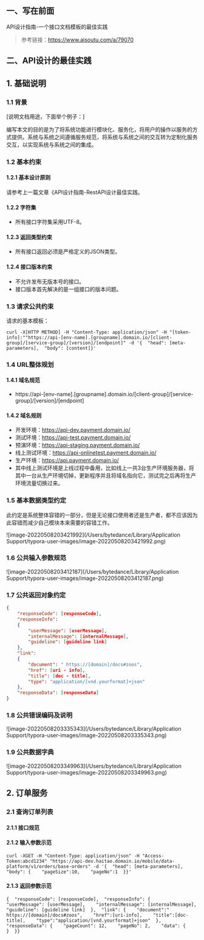 ## 一、写在前面

API设计指南-一个接口文档模板的最佳实践

> 参考链接：https://www.aisoutu.com/a/79070

## 二、API设计的最佳实践

## 1. 基础说明 

### 1.1 背景

[说明文档用途，下面举个例子：]

编写本文的目的是为了将系统功能进行模块化、服务化，将用户的操作以服务的方式提供。系统与系统之间遵循服务规范，将系统与系统之间的交互转为定制化服务交互，以实现系统与系统之间的集成。

### 1.2 基本约束

#### 1.2.1 基本设计原则

请参考上一篇文章《API设计指南-RestAPI设计最佳实践。

#### 1.2.2 字符集

- 所有接口字符集采用UTF-8。

#### 1.2.3 返回类型约束

- 所有接口返回必须是严格定义的JSON类型。

#### 1.2.4 接口版本约束

- 不允许发布无版本号的接口。
- 接口版本首先解决的是一组接口的版本问题。

### 1.3 请求公共约束

请求的基本模板：

```
curl -X[HTTP METHOD] -H "Content-Type: application/json" -H "[token-info]:""https://api-[env-name].[groupname].domain.io/[client-group]/[service-group]/[version]/[endpoint]" -d '{  "head": [meta-parameters],  "body": [content]}'
```

### 1.4 URL整体规划

#### 1.4.1 域名规范

- https://api-[env-name].[groupname].domain.io/[client-group]/[service-group]/[version]/[endpoint]

#### 1.4.2 域名规则

- 开发环境：https://api-dev.payment.domain.io/
- 测试环境：https://api-test.payment.domain.io/
- 预演环境：https://api-staging.payment.domain.io/
- 线上测试环境：https://api-onlinetest.payment.domain.io/
- 生产环境：https://api.payment.domain.io/
- 其中线上测试环境是上线过程中备用，比如线上一共3台生产环境服务器，将其中一台从生产环境切掉，更新程序并且将域名指向它，测试完之后再将生产环境流量切换过来。

### 1.5 基本数据类型约定

此约定是系统整体容错的一部分，但是无论接口使用者还是生产者，都不应该因为此容错而减少自己模块本来需要的容错工作。

![image-20220508203421992](/Users/bytedance/Library/Application Support/typora-user-images/image-20220508203421992.png)



### 1.6 公共输入参数规范

![image-20220508203412187](/Users/bytedance/Library/Application Support/typora-user-images/image-20220508203412187.png)

### 1.7 公共返回对象约定

```json
{
    "responseCode": [responseCode],
    "responseInfo":
    {
        "userMessage": [userMessage],
        "internalMessage": [internalMessage],
        "guideline": [guideline link]
    },
    "link":
    {
        "document": " https://[domain]/docs#zoos",
        "href": [uri - info],
        "title": [doc - title],
        "type": "application/[vnd.yourformat]+json"
    },
    "responseData": [responseData]
}
```

### 1.8 公共错误编码及说明

![image-20220508203335343](/Users/bytedance/Library/Application Support/typora-user-images/image-20220508203335343.png)



### 1.9 公共数据字典

![image-20220508203349963](/Users/bytedance/Library/Application Support/typora-user-images/image-20220508203349963.png)

## 2. 订单服务

### 2.1 查询订单列表

#### 2.1.1 接口规范

#### 2.1.2 输入参数示范

```
curl -XGET -H "Content-Type: application/json" -H "Access-Token:abcd1234" "https://api-dev.haitao.domain.io/mobile/data-platform/v1/orders/base-orders" -d '{  "head": [meta-parameters],  "body": {    "pageSize":10,    "pageNo":1  }}'
```

#### 2.1.3 返回参数示范

```
{  "responseCode": [responseCode],  "responseInfo": {    "userMessage": [userMessage],    "internalMessage": [internalMessage],    "guideline": [guideline link]  },  "link": {    "document":" https://[domain]/docs#zoos",    "href":[uri-info],    "title":[doc-title],    "type":"application/[vnd.yourformat]+json"  },  "responseData": {    "pageCount": 12,    "pageNo": 2,    "data": {    }  }}
```
